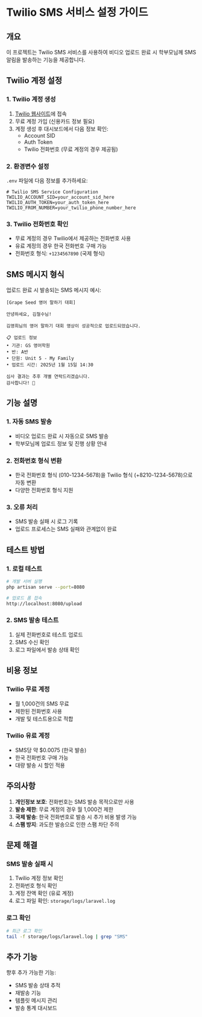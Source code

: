 # Twilio SMS 서비스 설정 가이드

## 개요
이 프로젝트는 Twilio SMS 서비스를 사용하여 비디오 업로드 완료 시 학부모님께 SMS 알림을 발송하는 기능을 제공합니다.

## Twilio 계정 설정

### 1. Twilio 계정 생성
1. [Twilio 웹사이트](https://www.twilio.com/)에 접속
2. 무료 계정 가입 (신용카드 정보 필요)
3. 계정 생성 후 대시보드에서 다음 정보 확인:
   - Account SID
   - Auth Token
   - Twilio 전화번호 (무료 계정의 경우 제공됨)

### 2. 환경변수 설정
`.env` 파일에 다음 정보를 추가하세요:

```env
# Twilio SMS Service Configuration
TWILIO_ACCOUNT_SID=your_account_sid_here
TWILIO_AUTH_TOKEN=your_auth_token_here
TWILIO_FROM_NUMBER=your_twilio_phone_number_here
```

### 3. Twilio 전화번호 확인
- 무료 계정의 경우 Twilio에서 제공하는 전화번호 사용
- 유료 계정의 경우 한국 전화번호 구매 가능
- 전화번호 형식: `+1234567890` (국제 형식)

## SMS 메시지 형식

업로드 완료 시 발송되는 SMS 메시지 예시:

```
[Grape Seed 영어 말하기 대회]

안녕하세요, 김철수님!

김영희님의 영어 말하기 대회 영상이 성공적으로 업로드되었습니다.

📋 업로드 정보
• 기관: GS 영어학원
• 반: A반
• 단원: Unit 5 - My Family
• 업로드 시간: 2025년 1월 15일 14:30

심사 결과는 추후 개별 연락드리겠습니다.
감사합니다! 🎉
```

## 기능 설명

### 1. 자동 SMS 발송
- 비디오 업로드 완료 시 자동으로 SMS 발송
- 학부모님께 업로드 정보 및 진행 상황 안내

### 2. 전화번호 형식 변환
- 한국 전화번호 형식 (010-1234-5678)을 Twilio 형식 (+8210-1234-5678)으로 자동 변환
- 다양한 전화번호 형식 지원

### 3. 오류 처리
- SMS 발송 실패 시 로그 기록
- 업로드 프로세스는 SMS 실패와 관계없이 완료

## 테스트 방법

### 1. 로컬 테스트
```bash
# 개발 서버 실행
php artisan serve --port=8080

# 업로드 폼 접속
http://localhost:8080/upload
```

### 2. SMS 발송 테스트
1. 실제 전화번호로 테스트 업로드
2. SMS 수신 확인
3. 로그 파일에서 발송 상태 확인

## 비용 정보

### Twilio 무료 계정
- 월 1,000건의 SMS 무료
- 제한된 전화번호 사용
- 개발 및 테스트용으로 적합

### Twilio 유료 계정
- SMS당 약 $0.0075 (한국 발송)
- 한국 전화번호 구매 가능
- 대량 발송 시 할인 적용

## 주의사항

1. **개인정보 보호**: 전화번호는 SMS 발송 목적으로만 사용
2. **발송 제한**: 무료 계정의 경우 월 1,000건 제한
3. **국제 발송**: 한국 전화번호로 발송 시 추가 비용 발생 가능
4. **스팸 방지**: 과도한 발송으로 인한 스팸 차단 주의

## 문제 해결

### SMS 발송 실패 시
1. Twilio 계정 정보 확인
2. 전화번호 형식 확인
3. 계정 잔액 확인 (유료 계정)
4. 로그 파일 확인: `storage/logs/laravel.log`

### 로그 확인
```bash
# 최근 로그 확인
tail -f storage/logs/laravel.log | grep "SMS"
```

## 추가 기능

향후 추가 가능한 기능:
- SMS 발송 상태 추적
- 재발송 기능
- 템플릿 메시지 관리
- 발송 통계 대시보드
